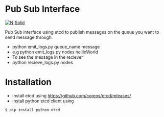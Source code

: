 # Pub Sub Interface

[![N|Solid](https://cldup.com/dTxpPi9lDf.thumb.png)](https://nodesource.com/products/nsolid)

Pub Sub interface using etcd to publish messages on the queue you want to send message through.

  - python emit_logs.py queue_name message
  - e.g python emit_logs.py nodes hellloWorld
  - To see the message in the reciever
  - python recieve_logs.py nodes

# Installation

  - install etcd using https://github.com/coreos/etcd/releases/
  - install python etcd client using
  ```sh
$ pip install python-etcd
```